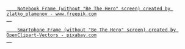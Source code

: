 <a align="center" href="https://www.freepik.com/free-psd/laptop-mock-up-isolated_4075244.htm#page=1&query=laptop%20white%20background&position=14">
  <code>
    Notebook Frame (without "Be The Hero" screen) created by zlatko_plamenov - www.freepik.com
  </code>
</a>

<br />

<a align="center" href="https://pixabay.com/images/id-160307/">
  <code>
    Smartphone Frame (without "Be The Hero" screen) created by OpenClipart-Vectors - pixabay.com
  </code>
</a>
